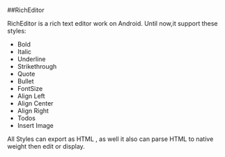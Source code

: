 ##RichEditor

RichEditor is a rich text editor work on Android.
Until now,it support these styles:

- Bold
- Italic
- Underline
- Strikethrough
- Quote
- Bullet
- FontSize
- Align Left
- Align Center
- Align Right
- Todos
- Insert Image

All Styles can export as HTML , as well  it also can parse HTML to native weight  then edit or display.

